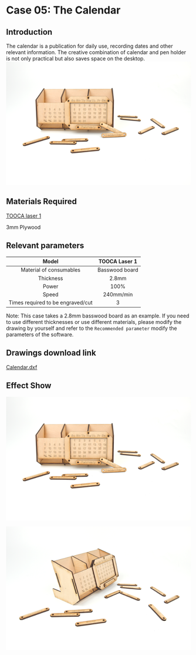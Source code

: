# Case 05: The Calendar

## Introduction

The calendar is a publication for daily use, recording dates and other relevant information.
The creative combination of calendar and pen holder is not only practical but also saves space on the desktop.![](./images/tooca-laser-1-case-05-01.png)

## Materials Required

[TOOCA laser 1](https://www.elecfreaks.com/elecfreaks-tooca-laser-1.html)

3mm Plywood


## Relevant parameters

|Model|TOOCA Laser 1|
|:-------:|:-------:|
|Material of consumables|Basswood board|
|Thickness|2.8mm|
|Power|100%|
|Speed|240mm/min|
|Times required to be engraved/cut|3|

Note: This case takes a 2.8mm basswood board as an example. If you need to use different thicknesses or use different materials, please modify the drawing by yourself and refer to the `Recommended parameter` modify the parameters of the software.

## Drawings download link

[Calendar.dxf](http://)

## Effect Show

![](./images/tooca-laser-1-case-05-01.png)

![](./images/tooca-laser-1-case-05-02.png)



